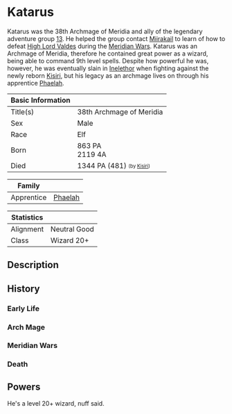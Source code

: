 # Katarus

Katarus was the 38th Archmage of Meridia and ally of the legendary adventure group [13](13/13.md). He helped the group contact [Miirakail](miirakail.md) to learn of how to defeat [High Lord Valdes](oric_valdes.md) during the [Meridian Wars](../Events/meridian_wars.md). Katarus was an Archmage of Meridia, therefore he contained great power as a wizard, being able to command 9th level spells. Despite how powerful he was, however, he was eventually slain in [Inelethor](../Locations/Towns/inelethor.md) when fighting against the newly reborn [Kisiri](kisiri.md), but his legacy as an archmage lives on through his apprentice [Phaelah](phaelah.md).

| Basic Information | |
| - | - |
| Title(s) | 38th Archmage of Meridia |
| Sex | Male |
| Race | Elf |
| Born | 863 PA<br>2119 4A |
| Died | 1344 PA (481) <sub><sup>(by [Kisiri](kisiri.md))</sup></sub> |

| Family | |
| - | - |
| Apprentice | [Phaelah](phaelah.md) |

| Statistics | |
| - | - |
| Alignment | Neutral Good |
| Class | Wizard 20+ |

## Description

## History

### Early Life

### Arch Mage

### Meridian Wars

### Death

## Powers

He's a level 20+ wizard, nuff said.
